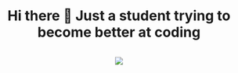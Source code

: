 <!--
**WindWalk12/WindWalk12** is a ✨ _special_ ✨ repository because its `README.md` (this file) appears on your GitHub profile.

Here are some ideas to get you started:

- 🔭 I’m currently working on ...
- 🌱 I’m currently learning ...
- 👯 I’m looking to collaborate on ...
- 🤔 I’m looking for help with ...
- 💬 Ask me about ...
- 📫 How to reach me: ...
- 😄 Pronouns: ...
- ⚡ Fun fact: ...
-->
<h1 align="center">
Hi there 👋 Just a student trying to become better at coding
  <br />
  <br />
  <a target="_blank" href="https://github.com/WindWalk12">
    <img align="center" src="https://github-readme-stats.vercel.app/api?username=WindWalk12&show_icons=true&theme=github_dark&count_private=true&hide=stars" />
  </a>
</h1>
